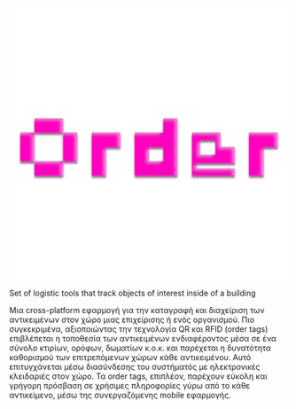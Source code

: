 ![logo](Documentation/Logo/Logo%20letters.png)
Set of logistic tools that track objects of interest inside of a building


Μια cross-platform εφαρμογή για την καταγραφή και διαχείριση των αντικειμένων στον χώρο μιας επιχείρισης ή ενός οργανισμού. 
Πιο συγκεκριμένα, αξιοποιώντας την τεχνολογία QR και RFID (order tags) επιβλέπεται η τοποθεσία των αντικειμένων ενδιαφέροντος μέσα σε ένα σύνολο κτιρίων, ορόφων, 
δωματίων κ.ο.κ. και παρέχεται η δυνατότητα καθορισμού των επιτρεπόμενων χώρων κάθε αντικειμένου. 
Αυτό επιτυγχάνεται μέσω διασύνδεσης του συστήματός με ηλεκτρονικές κλειδαριές στον χώρο. 
Τα order tags, επιπλέον, παρέχουν εύκολη και γρήγορη πρόσβαση σε χρήσιμες πληροφορίες γύρω από το κάθε αντικείμενο, μέσω της συνεργαζόμενης mobile εφαρμογής. 
